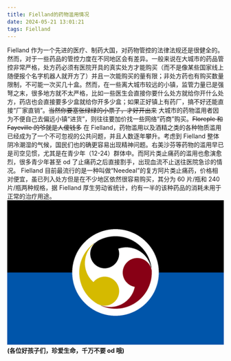 ```yaml
---
title: Fielland的药物滥用情况
date: 2024-05-21 13:01:21
tags: Fielland
---
```


Fielland 作为一个先进的医疗、制药大国，对药物管控的法律法规还是很健全的。然而，对于一些药品的管控力度在不同地区会有差异。一般来说在大城市的药品管控非常严格，处方药必须有医院开具的真实处方才能购买（而不是像某些国家线上随便报个名字机器人就开方了）并且一次能购买的量有限；非处方药也有购买数量限制，不可能一次买几十盒。然而，在一些离大城市较远的小镇，监管力量已是强弩之末，很多地方就不太严格，比如一些医生会直接你要什么处方就给你开什么处方，药店也会直接要多少盒就给你开多少盒；如果正好镇上有药厂，搞不好还能直接“厂家直销”。~~当然你要塞张绿绿的小票子，才好开出来~~ 大城市的药物滥用者因为不便自己去偏远小镇“进货”，则往往要加价找一些网络“药商”购买。~~Floreple 和 Fayeville 的爷就是人傻钱多~~
在 Fielland，药物滥用以及酒精之类的各种物质滥用已经成为了一个不可忽视的公共问题，并且人数逐年攀升。考虑到 Fielland 整体阴冷潮湿的气候，国民们也的确更容易出现精神问题。右美沙芬等药物的滥用早已是司空见惯，尤其是在青少年（12-24）群体中。而阿片类止痛药的滥用也愈演愈烈，很多青少年甚至 od 了止痛药之后直接割手，出现血流不止送往医院急诊的情况。
Fielland 目前最流行的是一种叫做“Needeal”的复方阿片类止痛药，价格相对便宜，虽已列入处方但是在不少地区依然很容易购买，其分为 60 片/瓶和 240 片/瓶两种规格，据 Fielland 厚生劳动省统计，约有一半的该种药品的消耗未用于正常的治疗用途。
![Figure 1. Fielland厚生劳动省旗](fielland-drug-abuse/厚生劳动省.png)
**(各位好孩子们，珍爱生命，千万不要 od 哦)**

